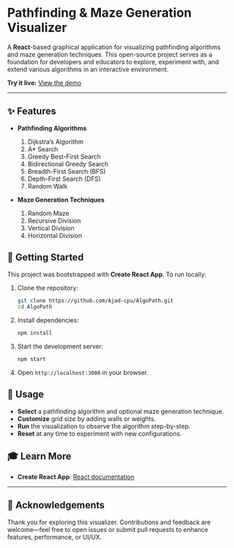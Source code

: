 # Pathfinding & Maze Generation Visualizer

A **React**-based graphical application for visualizing pathfinding algorithms and maze generation techniques. This open-source project serves as a foundation for developers and educators to explore, experiment with, and extend various algorithms in an interactive environment.

**Try it live:**
[View the demo](https://rohithaug.github.io/pathfinding-visualizer/)

---

## ✨ Features

* **Pathfinding Algorithms**

  1. Dijkstra’s Algorithm
  2. A\* Search
  3. Greedy Best-First Search
  4. Bidirectional Greedy Search
  5. Breadth-First Search (BFS)
  6. Depth-First Search (DFS)
  7. Random Walk

* **Maze Generation Techniques**

  1. Random Maze
  2. Recursive Division
  3. Vertical Division
  4. Horizontal Division

## 🚀 Getting Started

This project was bootstrapped with **Create React App**. To run locally:

1. Clone the repository:

   ```bash
   git clone https://github.com/Ajad-cpu/AlgoPath.git
   cd AlgoPath
   ```
2. Install dependencies:

   ```bash
   npm install
   ```
3. Start the development server:

   ```bash
   npm start
   ```
4. Open `http://localhost:3000` in your browser.

## 🧩 Usage

* **Select** a pathfinding algorithm and optional maze generation technique.
* **Customize** grid size by adding walls or weights.
* **Run** the visualization to observe the algorithm step-by-step.
* **Reset** at any time to experiment with new configurations.

## 🎓 Learn More

* **Create React App**: [React documentation](https://reactjs.org/)

---

## 🙏 Acknowledgements

Thank you for exploring this visualizer. Contributions and feedback are welcome—feel free to open issues or submit pull requests to enhance features, performance, or UI/UX.
